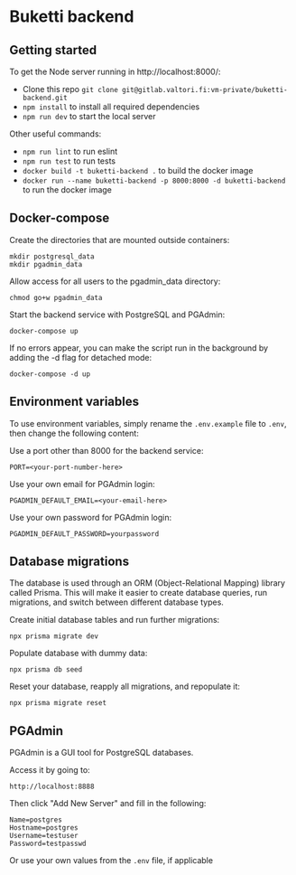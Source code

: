 # Buketti backend

## Getting started

To get the Node server running in http://localhost:8000/:

* Clone this repo `git clone git@gitlab.valtori.fi:vm-private/buketti-backend.git`
* `npm install` to install all required dependencies
* `npm run dev` to start the local server

Other useful commands:

* `npm run lint` to run eslint
* `npm run test` to run tests
* `docker build -t buketti-backend .` to build the docker image
* `docker run --name buketti-backend -p 8000:8000 -d buketti-backend` to run 
  the docker image  

## Docker-compose

Create the directories that are mounted outside containers:

```
mkdir postgresql_data
mkdir pgadmin_data
```

Allow access for all users to the pgadmin_data directory:

```
chmod go+w pgadmin_data
```

Start the backend service with PostgreSQL and PGAdmin:

```
docker-compose up
```

If no errors appear, you can make the script run in the background by adding 
the -d flag for detached mode:

```
docker-compose -d up
```

## Environment variables

To use environment variables, simply rename the `.env.example` file to `.env`,
then change the following content:

Use a port other than 8000 for the backend service:

```
PORT=<your-port-number-here>
```

Use your own email for PGAdmin login:

```
PGADMIN_DEFAULT_EMAIL=<your-email-here>
```

Use your own password for PGAdmin login:

```
PGADMIN_DEFAULT_PASSWORD=yourpassword
```

## Database migrations

The database is used through an ORM (Object-Relational Mapping) library called 
Prisma. This will make it easier to create database queries, run migrations, 
and switch between different database types.

Create initial database tables and run further migrations:

```
npx prisma migrate dev
```

Populate database with dummy data:

```
npx prisma db seed
```

Reset your database, reapply all migrations, and repopulate it:

```
npx prisma migrate reset
```

## PGAdmin

PGAdmin is a GUI tool for PostgreSQL databases.

Access it by going to:

```
http://localhost:8888
```

Then click "Add New Server" and fill in the following:

```
Name=postgres
Hostname=postgres
Username=testuser
Password=testpasswd
```

Or use your own values from the `.env` file, if applicable
